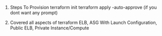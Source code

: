 1. Steps To Provision 
terraform init
terraform apply -auto-approve (if you dont want any prompt)

2. Covered all aspects of terraform
ELB, ASG With Launch Configuration, Public ELB, Private Instance/Compute